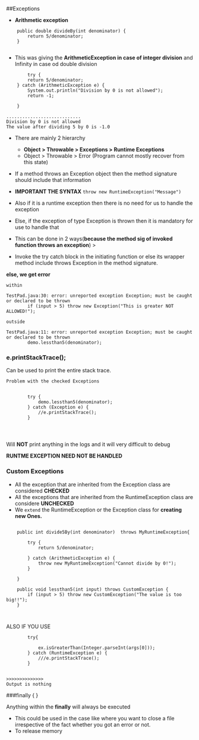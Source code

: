 ##Exceptions



*  **Arithmetic exception**

`````
	public double divideBy(int denominator) {
		return 5/denominator;
	}


`````

*  This was giving the **ArithmeticException in case of integer division** and Infinity in case od double division

`````
		try {
		return 5/denominator;
	} catch (ArithmeticException e) {
		System.out.println("Division by 0 is not allowed");
		return -1;

	}

............................
Division by 0 is not allowed
The value after dividing 5 by 0 is -1.0

`````

*  There are mainly 2 hierarchy 
    *  **Object > Throwable > Exceptions > Runtime Exceptions**
    *  Object > Throwable > Error (Program cannot mostly recover from this state)

*  If a method throws an Exception object then the method signature should include that information
*  **IMPORTANT THE SYNTAX** `throw new RuntimeException("Message")`
*  Also if it is a runtime exception then there is no need for us to handle the exception
*  Else, if the exception of type Exception is thrown then it is mandatory for use to handle that
*  This can be done in 2 ways(**because the method sig of invoked function throws an exception**) >
*  Invoke the try catch block in the initiating function or else its wrapper method include throws Exception in the method signature.


**else, we get error**

```````
within 

TestPad.java:30: error: unreported exception Exception; must be caught or declared to be thrown
		if (input > 5) throw new Exception("This is greater NOT ALLOWED!");
		
outside

TestPad.java:11: error: unreported exception Exception; must be caught or declared to be thrown
		demo.lessthan5(denominator);

```````

### e.printStackTrace(); 
Can be used to print the entire stack trace.

`Problem with the checked Exceptions`

``````

		try {
			demo.lessthan5(denominator);
		} catch (Exception e) {
			//e.printStackTrace();
		}
		



``````


Will **NOT** print anything in the logs and it will very difficult to debug

**RUNTME EXCEPTION NEED NOT BE HANDLED**


### Custom Exceptions

*  All the exception that are inherited from the Exception class are considered **CHECKED**
*  All the exceptions that are inherited from the RuntimeException class are considere **UNCHECKED**
*  We `extend` the RuntimeException or the Exception class for **creating new Ones.**


``````

	public int divide5By(int denominator)  throws MyRuntimeException{

		try {
			return 5/denominator;

		} catch (ArithmeticException e) {
			throw new MyRuntimeException("Cannot divide by 0!");
		}

	}

	public void lessthan5(int input) throws CustomException {
		if (input > 5) throw new CustomException("The value is too big!!");
	}



``````


ALSO IF YOU USE

````
		try{

			ex.isGreaterThan(Integer.parseInt(args[0]));
		} catch (RuntimeException e) {
			///e.printStackTrace();
		}


>>>>>>>>>>>>>>
Output is nothing

````


###finally { }

Anything within the **finally** will always be executed

*  This could be used in the case like where you want to close a file irrespective of the fact whether you got an error or not.
*  To release memory




